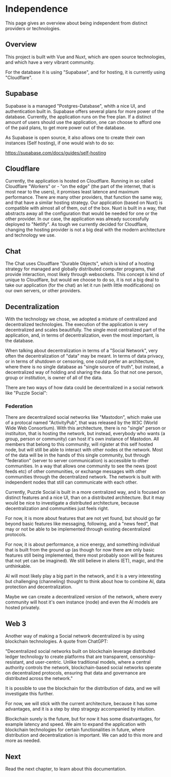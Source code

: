# Independence

This page gives an overview about being independent from distinct providers or technologies.

## Overview

This project is built with Vue and Nuxt, which are open source technologies, and which have a very vibrant community.

For the database it is using "Supabase", and for hosting, it is currently using "Cloudflare".

## Supabase

Supabase is a managed "Postgres-Database", whith a nice UI, and authentication built in. Supabase offers several plans for more power of the database. Currently, the application runs on the free plan. If a distinct amount of users should use the application, one can choose to afford one of the paid plans, to get more power out of the database.

As Supabase is open source, it also allows one to create their own instances (Self hosting), if one would wish to do so:

https://supabase.com/docs/guides/self-hosting

## Cloudflare

Currently, the application is hosted on Cloudflare. Running in so called Cloudflare "Workers" or - "on the edge" (the part of the internet, that is most near to the users), it promises least latence and maximum performance. There are many other providers, that function the same way, and that have a similar hosting strategy. Our application (based on Nuxt) is compatible with almost all of them, out of the box. Nuxt is built in a way, that abstracts away all the configuration that would be needed for one or the other provider. In our case, the application was already successfully deployed to "Netlify". As tough we currently decided for Cloudflare, changing the hosting provider is not a big deal with the modern architecture and technology we use.

## Chat

The Chat uses Cloudflare "Durable Objects", which is kind of a hosting strategy for managed and globally distributed computer programs, that provide interaction, most likely through websockets. This concept is kind of unique to Cloudflare, but would we choose to do so, it is not a big deal to take our application (for the chat) an let it run (with little modifications) on our own servers, or other providers.

## Decentralization

With the technology we chose, we adopted a mixture of centralized and decentralized technologies. The execution of the application is very decentralized and scales beautifully. The single most centralized part of the application, and, in terms of decentralization, even the most important, is the database.

When talking about decentralization in terms of a "Social Network", very often the decentralization of "data" may be meant. In terms of data privacy, or in terms of shutdown or censoring, one could prefer an architecture, where there is no single database as "single source of truth", but instead, a decentralized way of holding and sharing the data. So that not one person, group or institution, is owner of all of the data.

There are two ways of how data could be decentralized in a social network like "Puzzle Social":

### Federation

There are decentralized social networks like "Mastodon", which make use of a protocal named "ActivityPub", that was released by the W3C (World Wide Web Consortium). With this architecture, there is no "single" person or instituiton, that is hosting the network, but instead, everybody who wants (a group, person or community) can host it's own instance of Mastodon. All members that belong to this community, will rigister at this self hosted node, but will still be able to interact with other nodes ot the network. Most of the data will be in the hands of this single community, but through "federation" (server to server communication) is accessible to other communities. In a way that allows one community to see the news (post feeds etc) of other communities, or exchange messages with other communities through the decentralized network. The network is built with independent nodes that still can communicate with each other.

Currently, Puzzle Social is built in a more centralized way, and is focused on distinct features and a nice UI, than on a distributed architecture. But it may would be nice to investigate a distributed architecture, because decentralization and communities just feels right.

For now, it is more about features that are not yet found, but should go far beyond basic features like messaging, following, and a "news feed", that may or not be able to be implemented through existing decentralized protocols.

For now, it is about performance, a nice energy, and something individual that is built from the ground up (as though for now there are only basic features still being implemented, there most probably soon will be features that not yet can be imagined). We still believe in aliens (ET), magic, and the unthinkable.

AI will most likely play a big part in the network, and it is a very interesting but challenging (channeling) thought to think about how to combine AI, data protection and decentralization.

Maybe we can create a decentralized version of the network, where every community will host it's own instance (node) and even the AI models are hosted privately.

## Web 3

Another way of making a Social network decentralized is by using blockchain technologies. A quote from ChatGPT:

"Decentralized social networks built on blockchain leverage distributed ledger technology to create platforms that are transparent, censorship-resistant, and user-centric. Unlike traditional models, where a central authority controls the network, blockchain-based social networks operate on decentralized protocols, ensuring that data and governance are distributed across the network."

It is possible to use the blockchain for the distribution of data, and we will investigate this further.

For now, we will stick with the current architecture, because it has some advantages, and it is a step by step stragegy accompanied by intuition.

Blockchain surely is the future, but for now it has some disatvantages, for example latency and speed. We aim to expand the application with blockchain technologies for certain functionalities in future, where distribution and decentralization is important. We can add to this more and more as needed.

## Next

Read the next chapter, to learn about this documentation.
